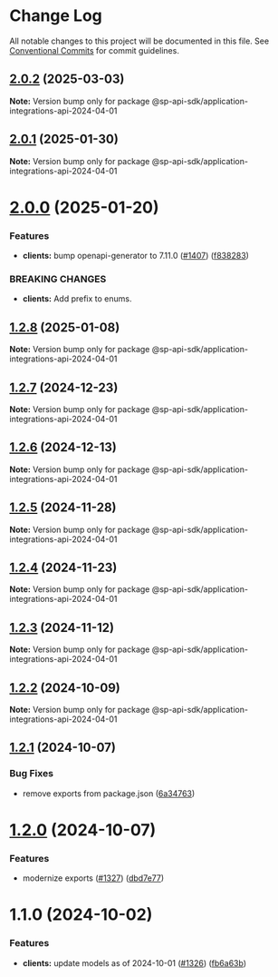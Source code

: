 # Change Log

All notable changes to this project will be documented in this file.
See [Conventional Commits](https://conventionalcommits.org) for commit guidelines.

## [2.0.2](https://github.com/bizon/selling-partner-api-sdk/compare/@sp-api-sdk/application-integrations-api-2024-04-01@2.0.1...@sp-api-sdk/application-integrations-api-2024-04-01@2.0.2) (2025-03-03)

**Note:** Version bump only for package @sp-api-sdk/application-integrations-api-2024-04-01

## [2.0.1](https://github.com/bizon/selling-partner-api-sdk/compare/@sp-api-sdk/application-integrations-api-2024-04-01@2.0.0...@sp-api-sdk/application-integrations-api-2024-04-01@2.0.1) (2025-01-30)

**Note:** Version bump only for package @sp-api-sdk/application-integrations-api-2024-04-01

# [2.0.0](https://github.com/bizon/selling-partner-api-sdk/compare/@sp-api-sdk/application-integrations-api-2024-04-01@1.2.8...@sp-api-sdk/application-integrations-api-2024-04-01@2.0.0) (2025-01-20)

### Features

* **clients:** bump openapi-generator to 7.11.0 ([#1407](https://github.com/bizon/selling-partner-api-sdk/issues/1407)) ([f838283](https://github.com/bizon/selling-partner-api-sdk/commit/f838283172bb7acc895cdecadeddbe9879c07ba6))

### BREAKING CHANGES

* **clients:** Add prefix to enums.

## [1.2.8](https://github.com/bizon/selling-partner-api-sdk/compare/@sp-api-sdk/application-integrations-api-2024-04-01@1.2.7...@sp-api-sdk/application-integrations-api-2024-04-01@1.2.8) (2025-01-08)

**Note:** Version bump only for package @sp-api-sdk/application-integrations-api-2024-04-01

## [1.2.7](https://github.com/bizon/selling-partner-api-sdk/compare/@sp-api-sdk/application-integrations-api-2024-04-01@1.2.6...@sp-api-sdk/application-integrations-api-2024-04-01@1.2.7) (2024-12-23)

**Note:** Version bump only for package @sp-api-sdk/application-integrations-api-2024-04-01

## [1.2.6](https://github.com/bizon/selling-partner-api-sdk/compare/@sp-api-sdk/application-integrations-api-2024-04-01@1.2.5...@sp-api-sdk/application-integrations-api-2024-04-01@1.2.6) (2024-12-13)

**Note:** Version bump only for package @sp-api-sdk/application-integrations-api-2024-04-01

## [1.2.5](https://github.com/bizon/selling-partner-api-sdk/compare/@sp-api-sdk/application-integrations-api-2024-04-01@1.2.4...@sp-api-sdk/application-integrations-api-2024-04-01@1.2.5) (2024-11-28)

**Note:** Version bump only for package @sp-api-sdk/application-integrations-api-2024-04-01

## [1.2.4](https://github.com/bizon/selling-partner-api-sdk/compare/@sp-api-sdk/application-integrations-api-2024-04-01@1.2.3...@sp-api-sdk/application-integrations-api-2024-04-01@1.2.4) (2024-11-23)

**Note:** Version bump only for package @sp-api-sdk/application-integrations-api-2024-04-01

## [1.2.3](https://github.com/bizon/selling-partner-api-sdk/compare/@sp-api-sdk/application-integrations-api-2024-04-01@1.2.2...@sp-api-sdk/application-integrations-api-2024-04-01@1.2.3) (2024-11-12)

**Note:** Version bump only for package @sp-api-sdk/application-integrations-api-2024-04-01

## [1.2.2](https://github.com/bizon/selling-partner-api-sdk/compare/@sp-api-sdk/application-integrations-api-2024-04-01@1.2.1...@sp-api-sdk/application-integrations-api-2024-04-01@1.2.2) (2024-10-09)

**Note:** Version bump only for package @sp-api-sdk/application-integrations-api-2024-04-01

## [1.2.1](https://github.com/bizon/selling-partner-api-sdk/compare/@sp-api-sdk/application-integrations-api-2024-04-01@1.2.0...@sp-api-sdk/application-integrations-api-2024-04-01@1.2.1) (2024-10-07)

### Bug Fixes

* remove exports from package.json ([6a34763](https://github.com/bizon/selling-partner-api-sdk/commit/6a347634f8089f511a393ad481a93796431e8947))

# [1.2.0](https://github.com/bizon/selling-partner-api-sdk/compare/@sp-api-sdk/application-integrations-api-2024-04-01@1.1.0...@sp-api-sdk/application-integrations-api-2024-04-01@1.2.0) (2024-10-07)

### Features

* modernize exports ([#1327](https://github.com/bizon/selling-partner-api-sdk/issues/1327)) ([dbd7e77](https://github.com/bizon/selling-partner-api-sdk/commit/dbd7e77ebe5d64131a46671df332fdf66f8b0e0c))

# 1.1.0 (2024-10-02)

### Features

* **clients:** update models as of 2024-10-01 ([#1326](https://github.com/bizon/selling-partner-api-sdk/issues/1326)) ([fb6a63b](https://github.com/bizon/selling-partner-api-sdk/commit/fb6a63b13ad97dcf75d7671b628e6936873754d5))
